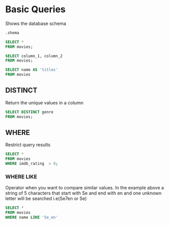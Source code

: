 
# Basic Queries


Shows the database schema
```sql
.shema
```


```sql
SELECT *
FROM movies;
```


```sql
SELECT column_1, column_2
FROM movies;
```

```sql
SELECT name AS 'titles'
FROM movies
```


## DISTINCT

Return the unique values in a column

```sql
SELECT DISTINCT genre
FROM movies;
```

## WHERE

Restrict query results 

```sql
SELECT *
FROM movies
WHERE imdb_rating  > 8;
```

### WHERE LIKE

Operator when you want to compare similar values. In the example above a string of 5 characters that start with Se and end with en and one unknown letter will be searched i.e(Se7en or Se)


```sql
SELECT *
FROM movies
WHERE name LIKE 'Se_en'
```
